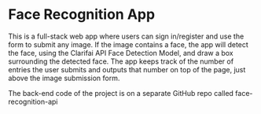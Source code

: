# Face Recognition App

This is a full-stack web app where users can sign in/register and use the form to submit any image. If the image contains a face, the app will detect the face, using the Clarifai API Face Detection Model, and draw a box surrounding the detected face. The app keeps track of the number of entries the user submits and outputs that number on top of the page, just above the image submission form. 

The back-end code of the project is on a separate GitHub repo called face-recognition-api

